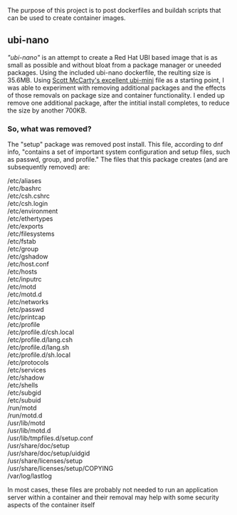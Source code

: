 The purpose of this project is to post dockerfiles and buildah scripts that can be used to create container images.

## ubi-nano

*"ubi-nano"* is an attempt to create a Red Hat UBI based image that is as small as possible and without bloat from a package manager or uneeded packages.  Using the included ubi-nano dockerfile, the reulting size is 35.6MB.  Using <a href="https://github.com/fatherlinux/ubi-micro">Scott McCarty's excellent ubi-mini</a> file as a starting point, I was able to experiment with removing additional packages and the effects of those removals on package size and container functionality.  I ended up remove one additional package, after the intitial install completes, to reduce the size by another 700KB.

### So, what was removed?
The "setup" package was removed post install.  This file, according to dnf info, "contains a set of important system configuration and setup files, such as passwd, group, and profile."  The files that this package creates (and are subsequently removed) are:

/etc/aliases\
/etc/bashrc\
/etc/csh.cshrc\
/etc/csh.login\
/etc/environment\
/etc/ethertypes\
/etc/exports\
/etc/filesystems\
/etc/fstab\
/etc/group\
/etc/gshadow\
/etc/host.conf\
/etc/hosts\
/etc/inputrc\
/etc/motd\
/etc/motd.d\
/etc/networks\
/etc/passwd\
/etc/printcap\
/etc/profile\
/etc/profile.d/csh.local\
/etc/profile.d/lang.csh\
/etc/profile.d/lang.sh\
/etc/profile.d/sh.local\
/etc/protocols\
/etc/services\
/etc/shadow\
/etc/shells\
/etc/subgid\
/etc/subuid\
/run/motd\
/run/motd.d\
/usr/lib/motd\
/usr/lib/motd.d\
/usr/lib/tmpfiles.d/setup.conf\
/usr/share/doc/setup\
/usr/share/doc/setup/uidgid\
/usr/share/licenses/setup\
/usr/share/licenses/setup/COPYING\
/var/log/lastlog

In most cases, these files are probably not needed to run an application server within a container and their removal may help with some security aspects of the container itself 
